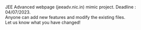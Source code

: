 JEE Advanced webpage (jeeadv.nic.in) mimic project. Deadline : 04/07/2023. \
Anyone can add new features and modify the existing files. \
Let us know what you have changed!
